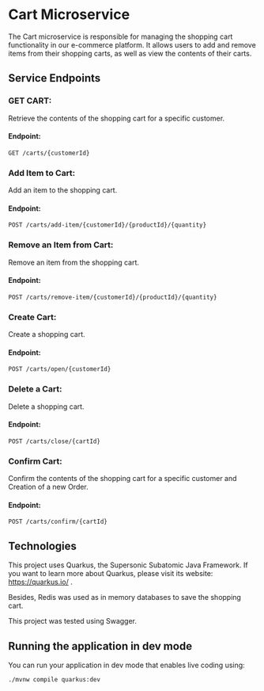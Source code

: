 # Cart Microservice

The Cart microservice is responsible for managing the shopping cart functionality in our e-commerce platform. It allows users to add and remove items from their shopping carts, as well as view the contents of their carts.

## Service Endpoints

### GET CART:
Retrieve the contents of the shopping cart for a specific customer.
#### Endpoint:

```shell script
GET /carts/{customerId}
```
### Add Item to Cart:
Add an item to the shopping cart.
#### Endpoint:

```shell script
POST /carts/add-item/{customerId}/{productId}/{quantity}
```

### Remove an Item from Cart:
Remove an item from the shopping cart.
#### Endpoint:

```shell script
POST /carts/remove-item/{customerId}/{productId}/{quantity}
```

### Create Cart:
Create a shopping cart.
#### Endpoint:

```shell script
POST /carts/open/{customerId}
```
### Delete a Cart:
Delete a shopping cart.
#### Endpoint:

```shell script
POST /carts/close/{cartId}
```

### Confirm Cart:
 Confirm the contents of the shopping cart for a specific customer and Creation of a new Order.
#### Endpoint:
```shell script
POST /carts/confirm/{cartId}
```


## Technologies

This project uses Quarkus, the Supersonic Subatomic Java Framework.
If you want to learn more about Quarkus, please visit its website: https://quarkus.io/ .

Besides, Redis was used as in memory databases to save the shopping cart.

This project was tested using Swagger.

## Running the application in dev mode

You can run your application in dev mode that enables live coding using:
```shell script
./mvnw compile quarkus:dev
```

